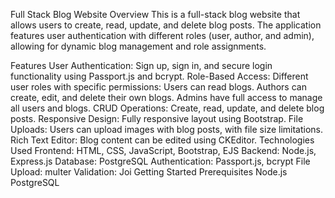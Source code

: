 Full Stack Blog Website
Overview
This is a full-stack blog website that allows users to create, read, update, and delete blog posts. The application features user authentication with different roles (user, author, and admin), allowing for dynamic blog management and role assignments.

Features
User Authentication: Sign up, sign in, and secure login functionality using Passport.js and bcrypt.
Role-Based Access: Different user roles with specific permissions:
Users can read blogs.
Authors can create, edit, and delete their own blogs.
Admins have full access to manage all users and blogs.
CRUD Operations: Create, read, update, and delete blog posts.
Responsive Design: Fully responsive layout using Bootstrap.
File Uploads: Users can upload images with blog posts, with file size limitations.
Rich Text Editor: Blog content can be edited using CKEditor.
Technologies Used
Frontend: HTML, CSS, JavaScript, Bootstrap, EJS
Backend: Node.js, Express.js
Database: PostgreSQL
Authentication: Passport.js, bcrypt
File Upload: multer
Validation: Joi
Getting Started
Prerequisites
Node.js
PostgreSQL
